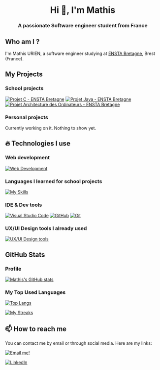 <h1 align="center">Hi 👋, I'm Mathis</h1>
<h3 align="center">A passionate Software engineer student from France</h3>

## Who am I ?
I'm Mathis URIEN, a software engineer studying at [ENSTA Bretagne](https://www.ensta-bretagne.fr/fr), Brest (France).

## My Projects

### School projects
[![Projet C - ENSTA Bretagne](https://github-readme-stats.vercel.app/api/pin/?username=lbf38&repo=projetc&theme=dark&hide_border=true)](https://github.com/lbf38/projetc)
[![Projet Java - ENSTA Bretagne](https://github-readme-stats.vercel.app/api/pin/?username=lbf38&repo=projet-java-enstab&theme=dark&hide_border=true)](https://github.com/LBF38/projet-java-enstab)
[![Projet Architecture des Ordinateurs - ENSTA Bretagne](https://github-readme-stats.vercel.app/api/pin/?username=lbf38&repo=projet_VM_archiNum&theme=dark&hide_border=true)](https://github.com/LBF38/projet_VM_archiNum)

### Personal projects
Currently working on it. Nothing to show yet.

## 🔥 Technologies I use

### Web development
[![Web Development](https://skillicons.dev/icons?i=html,css,javascript,nodejs,php,laravel)](https://github.com/lbf38)

### Languages I learned for school projects
[![My Skills](https://skillicons.dev/icons?i=c,java,bash,python,flutter,dart)](https://github.com/lbf38)

### IDE & Dev tools
[![Visual Studio Code](https://skillicons.dev/icons?i=vscode)](https://vscode.dev/)
[![GitHub](https://skillicons.dev/icons?i=github)](https://github.com)
[![Git](https://skillicons.dev/icons?i=git)](https://git-scm.com/)


### UX/UI Design tools I already used
[![UX/UI Design tools](https://skillicons.dev/icons?i=figma,xd)](https://github.com/lbf38)


## GitHub Stats
### Profile
[![Mathis's GitHub stats](https://github-readme-stats.vercel.app/api?username=lbf38&count_private=true&theme=dark&show_icons=true&hide_border=true)](https://github.com/lbf38)

### My Top Used Languages
[![Top Langs](https://github-readme-stats.vercel.app/api/top-langs/?username=lbf38&layout=compact&theme=dark&hide_border=true)](https://github.com/lbf38)

[![My Streaks](https://github-readme-streak-stats.herokuapp.com/?user=lbf38&theme=dark&hide_border=true)](https://github.com/lbf38)


## 📫 How to reach me
You can contact me by email or through social media. Here are my links:

[![Email me!](https://img.shields.io/badge/Email%20me!-blue?style=plastic&logo=microsoftoutlook&logoColor=white)](mailto:mathis.urien@ensta-bretagne.org)


[![LinkedIn](https://skillicons.dev/icons?i=linkedin)](https://linkedin.com/in/mathis-urien)

<!--

(Generated by https://rahuldkjain.github.io/gh-profile-readme-generator/)
<h1 align="center">Hi 👋, I'm Mathis</h1>
<h3 align="center">A passionate Software engineer student from France</h3>

- 🌱 I’m currently learning **C, Java, Python and Web Development.**

- 📫 How to reach me **mathis.urien@ensta-bretagne.org**

<h3 align="left">Connect with me:</h3>
<p align="left">
<a href="https://linkedin.com/in/mathis-urien" target="blank"><img align="center" src="https://raw.githubusercontent.com/rahuldkjain/github-profile-readme-generator/master/src/images/icons/Social/linked-in-alt.svg" alt="mathis-urien" height="30" width="40" /></a>
</p>

<h3 align="left">Languages and Tools:</h3>
<p align="left"> 
<a href="https://www.arduino.cc/" target="_blank" rel="noreferrer"> 
<img src="https://cdn.worldvectorlogo.com/logos/arduino-1.svg" alt="arduino" width="40" height="40"/> </a> 
<a href="https://www.gnu.org/software/bash/" target="_blank" rel="noreferrer"> <img src="https://www.vectorlogo.zone/logos/gnu_bash/gnu_bash-icon.svg" alt="bash" width="40" height="40"/> </a> <a href="https://www.cprogramming.com/" target="_blank" rel="noreferrer"> 
<img src="https://raw.githubusercontent.com/devicons/devicon/master/icons/c/c-original.svg" alt="c" width="40" height="40"/> </a> 
<a href="https://www.w3schools.com/css/" target="_blank" rel="noreferrer"> <img src="https://raw.githubusercontent.com/devicons/devicon/master/icons/css3/css3-original-wordmark.svg" alt="css3" width="40" height="40"/> </a> 
<a href="https://dart.dev" target="_blank" rel="noreferrer"> <img src="https://www.vectorlogo.zone/logos/dartlang/dartlang-icon.svg" alt="dart" width="40" height="40"/> </a> <a href="https://expressjs.com" target="_blank" rel="noreferrer"> 
<img src="https://raw.githubusercontent.com/devicons/devicon/master/icons/express/express-original-wordmark.svg" alt="express" width="40" height="40"/> </a> <a href="https://www.figma.com/" target="_blank" rel="noreferrer"> <img src="https://www.vectorlogo.zone/logos/figma/figma-icon.svg" alt="figma" width="40" height="40"/> </a> <a href="https://flutter.dev" target="_blank" rel="noreferrer"> <img src="https://www.vectorlogo.zone/logos/flutterio/flutterio-icon.svg" alt="flutter" width="40" height="40"/> </a> <a href="https://git-scm.com/" target="_blank" rel="noreferrer"> <img src="https://www.vectorlogo.zone/logos/git-scm/git-scm-icon.svg" alt="git" width="40" height="40"/> </a> <a href="https://www.w3.org/html/" target="_blank" rel="noreferrer"> <img src="https://raw.githubusercontent.com/devicons/devicon/master/icons/html5/html5-original-wordmark.svg" alt="html5" width="40" height="40"/> </a> <a href="https://www.java.com" target="_blank" rel="noreferrer"> <img src="https://raw.githubusercontent.com/devicons/devicon/master/icons/java/java-original.svg" alt="java" width="40" height="40"/> </a> <a href="https://developer.mozilla.org/en-US/docs/Web/JavaScript" target="_blank" rel="noreferrer"> <img src="https://raw.githubusercontent.com/devicons/devicon/master/icons/javascript/javascript-original.svg" alt="javascript" width="40" height="40"/> </a> <a href="https://laravel.com/" target="_blank" rel="noreferrer"> <img src="https://raw.githubusercontent.com/devicons/devicon/master/icons/laravel/laravel-plain-wordmark.svg" alt="laravel" width="40" height="40"/> </a> <a href="https://www.linux.org/" target="_blank" rel="noreferrer"> <img src="https://raw.githubusercontent.com/devicons/devicon/master/icons/linux/linux-original.svg" alt="linux" width="40" height="40"/> </a> <a href="https://nodejs.org" target="_blank" rel="noreferrer"> <img src="https://raw.githubusercontent.com/devicons/devicon/master/icons/nodejs/nodejs-original-wordmark.svg" alt="nodejs" width="40" height="40"/> </a> <a href="https://www.php.net" target="_blank" rel="noreferrer"> <img src="https://raw.githubusercontent.com/devicons/devicon/master/icons/php/php-original.svg" alt="php" width="40" height="40"/> </a> <a href="https://postman.com" target="_blank" rel="noreferrer"> <img src="https://www.vectorlogo.zone/logos/getpostman/getpostman-icon.svg" alt="postman" width="40" height="40"/> </a> <a href="https://www.python.org" target="_blank" rel="noreferrer"> <img src="https://raw.githubusercontent.com/devicons/devicon/master/icons/python/python-original.svg" alt="python" width="40" height="40"/> </a> <a href="https://www.qt.io/" target="_blank" rel="noreferrer"> <img src="https://upload.wikimedia.org/wikipedia/commons/0/0b/Qt_logo_2016.svg" alt="qt" width="40" height="40"/> </a> <a href="https://tailwindcss.com/" target="_blank" rel="noreferrer"> <img src="https://www.vectorlogo.zone/logos/tailwindcss/tailwindcss-icon.svg" alt="tailwind" width="40" height="40"/> </a> <a href="https://www.typescriptlang.org/" target="_blank" rel="noreferrer"> <img src="https://raw.githubusercontent.com/devicons/devicon/master/icons/typescript/typescript-original.svg" alt="typescript" width="40" height="40"/> </a> </p>

(General Tips on profile README)
**LBF38/LBF38** is a ✨ _special_ ✨ repository because its `README.md` (this file) appears on your GitHub profile.

Here are some ideas to get you started:

- 🔭 I’m currently working on ...
- 🌱 I’m currently learning ...
- 👯 I’m looking to collaborate on ...
- 🤔 I’m looking for help with ...
- 💬 Ask me about ...
- 📫 How to reach me: ...
- 😄 Pronouns: ...
- ⚡ Fun fact: ...

For profile views : https://komarev.com/ghpvc/?username=your-github-username
For Developers Dashboards : https://wakatime.com/
Reference for inspiration : https://github.com/ruppysuppy
-->
